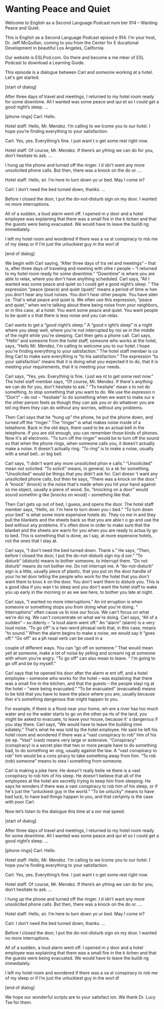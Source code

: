# Wanting Peace and Quiet

Welcome to English as a Second Language Podcast num ber 914 – Wanting Peace and Quiet.

This is English as a Second Language Podcast episod e 914. I'm your host, Dr. Jeff McQuillan, coming to you from the Center for E ducational Development in beautiful Los Angeles, California.

Our website is ESLPod.com. Go there and become a me mber of ESL Podcast to download a Learning Guide.

This episode is a dialogue between Carl and someone  working at a hotel. Let's get started.

[start of dialog]

After three days of travel and meetings, I returned  to my hotel room ready for some downtime.  All I wanted was some peace and qui et so I could get a good night’s sleep. ...

[phone rings]  Carl:  Hello.

Hotel staff:  Hello, Mr. Mendez.  I’m calling to we lcome you to our hotel.  I hope you’re finding everything to your satisfaction.

Carl:  Yes, yes.  Everything’s fine.  I just want t o get some rest right now.

Hotel staff:  Of course, Mr. Mendez.  If there’s an ything we can do for you, don’t hesitate to ask. ...

I hung up the phone and turned off the ringer.  I d idn’t want any more unsolicited phone calls.  But then, there was a knock on the do or. ...

Hotel staff:  Hello, sir.  I’m here to turn down yo ur bed.  May I come in?

Carl:  I don’t need the bed turned down, thanks. ...

Before I closed the door, I put the do-not-disturb sign on my door.  I wanted no more interruptions.

All of a sudden, a loud alarm went off.  I opened m y door and a hotel employee was explaining that there was a small fire in the k itchen and that the guests were being evacuated.  We would have to leave the buildi ng immediately.

I left my hotel room and wondered if there was a va st conspiracy to rob me of my sleep or if I’m just the unluckiest guy in the worl d!

[end of dialog]

We begin with Carl saying, “After three days of tra vel and meetings” – that is, after three days of traveling and meeting with othe r people – “I returned to my hotel room ready for some downtime.” “Downtime” is where you are able to relax, where you don't have anything scheduled. Carl says,  “All I wanted was some peace and quiet so I could get a good night’s sleep .” The expression “peace (peace) and quiet (quiet)” means a period of time w hen you don't hear any loud noises. You don't hear other people. You have silen ce. That's what peace and quiet is. We often use this expression, “peace and quiet,” when we’re talking about there being noise from your neighbors, or in this case, at a hotel. You want some peace and quiet. You want people to be quiet s o that there is less noise and you can relax.

Carl wants to get a “good night’s sleep.” A “good n ight’s sleep” is a night where you sleep well, where you're not interrupted by noi se in the middle of the night while you're sleeping. Carl then gets a phone call.  Carl says, “Hello” and someone from the hotel staff, someone who works at the hotel, says, “Hello Mr. Mendez, I'm calling to welcome you to our hotel. I hope you're finding everything to your satisfaction.” The hotel staff member is ca lling Carl to make sure everything is “to his satisfaction.” The expression  “to your satisfaction” means that it is doing what you expected it to do, that it is meeting your requirements, that it is meeting your needs.

Carl says, “Yes, yes. Everything is fine. I just wa nt to get some rest now.” The hotel staff member says, “Of course, Mr. Mendez. If  there's anything we can do for you, don't hesitate to ask.” “To hesitate” mean s to not do something, to stop something that you want to do. We use the expressio n “Don't” – do not – “hesitate” to do something when we want to make sur e the other person feels as though they can ask you or do whatever you are tell ing them they can do without any worries, without any problems.

Then Carl says that he “hung up” the phone, he put the phone down, and turned off the “ringer.” The “ringer” is what makes noise inside of a telephone. Back in the old days, there used to be an actual bell in the telephone. If you are old enough, you can remember those kinds of phones. Now  it's all electronic. “To turn off the ringer” would be to turn off the sound  so that when the phone rings, when someone calls you, it doesn't actually make a noise. It doesn't actually ring. “To ring” is to make a noise, usually with a small bell…or big bell.

Carl says, “I didn't want any more unsolicited phon e calls.” “Unsolicited” mean not solicited. “To solicit” means, in general, to a sk for something. “Unsolicited” would be things that you didn't ask for. Carl doesn 't want any unsolicited phone calls, but then he says, “There was a knock on the door.” A “knock” (knock) is the noise that's made when you hit your hand against so me object, usually a piece of wood. So, “knocking on a door” would sound somethin g like [knocks on wood] – something like that.

Then Carl gets up out of bed, I guess, and opens the door. The hotel staff member says, “Hello, sir. I'm here to turn down you r bed.” “To turn down your bed” is what some more expensive hotels do. They co me in and they pull the blankets and the sheets back so that you are able t o go and use the bed without any problems. It's often done in order to make sure  that the blanket and the sheets are warm for you when you are ready to actua lly go to bed. This is something that is done, as I say, at more expensive  hotels, not the ones that I stay at.

Carl says, “I don't need the bed turned down. Thank s.” He says, “Then, before I closed the door, I put the do-not-disturb sign my d oor.” “To disturb” (disturb) means to bother someone, to interrupt them. “Do not  disturb” means do not bother me. Do not interrupt me. A “do-not-disturb” sign is a little, usually piece of plastic, that you put on the door handle of your ho tel door telling the people who work for the hotel that you don't want them to knoc k on the door. You don't want them to disturb you. This is a good idea if you wan t to sleep and you don't want the hotel staff to wake you up early in the morning  or as we see here, to bother you late at night.

Carl says, “I wanted no more interruptions.” An int erruption is when someone or something stops you from doing what you're doing. “ Interruptions” often cause us to lose our focus. We can't focus on what we're doi ng. We can't concentrate on what we're doing. Carl says, “All of a sudden” – su ddenly – “a loud alarm went off.” An “alarm” (alarm) is a very loud noise. “To go off” is a two-word phrasal verb that, in this case, means “to sound.” When the  alarm begins to make a noise, we would say it “goes off.” “Go off” as a ph rasal verb can be used in a

couple of different ways. You can “go off on  someone.” That would mean yell at someone, make a lot of noise by yelling and screami ng at someone with whom you're angry. “To go off” can also mean to leave. “ I'm going to go off and be by myself.”

Carl says that he opened his door after the alarm w ent off, and a hotel employee – someone who works for the hotel – was explaining that there was a small fire in the kitchen, and that the guests – the people stayi ng at the hotel – “were being evacuated.” “To be evacuated” (evacuated) means to be told that you have to leave the place where you are, usually because ther e's something dangerous that might happen to you.

For example, if there is a flood near your home, wh ere a river has too much water and so the water starts to go on the other pa rts of the land, you might be asked to evacuate, to leave your house, because it' s dangerous if you stay there. Carl says, “We would have to leave the building imm ediately.” That's what he was told by the hotel employee. He said he left his  hotel room and wondered if there was a “vast conspiracy to rob” him of his sle ep. “Vast” (vast) means very large or extensive. “Conspiracy” (conspiracy) is a secret plan that two or more people have to do something bad, to do something wr ong, usually against the law. A “vast conspiracy to rob” him would be a cons piracy to take something away from him. “To rob (rob) someone” means to stea l something from someone.

Carl is making a joke here. He doesn't really belie ve there is a vast conspiracy to rob him of his sleep. He doesn't believe that all of the employees at the hotel are secretly trying to keep him from sleeping. He says he wonders if there was a vast conspiracy to rob him of his sleep, or if he's just  the “unluckiest guy in the world.” “To be unlucky” means to have bad luck, to have bad  things happen to you, and that certainly is the case with poor Carl.

Now let’s listen to the dialogue this time at a nor mal speed.

[start of dialog]

After three days of travel and meetings, I returned  to my hotel room ready for some downtime.  All I wanted was some peace and qui et so I could get a good night’s sleep. ...

[phone rings]  Carl:  Hello.

Hotel staff:  Hello, Mr. Mendez.  I’m calling to we lcome you to our hotel.  I hope you’re finding everything to your satisfaction.

Carl:  Yes, yes.  Everything’s fine.  I just want t o get some rest right now.

Hotel staff:  Of course, Mr. Mendez.  If there’s an ything we can do for you, don’t hesitate to ask. ...

I hung up the phone and turned off the ringer.  I d idn’t want any more unsolicited phone calls.  But then, there was a knock on the do or. ...

Hotel staff:  Hello, sir.  I’m here to turn down yo ur bed.  May I come in?

Carl:  I don’t need the bed turned down, thanks. ...

Before I closed the door, I put the do-not-disturb sign on my door.  I wanted no more interruptions.

All of a sudden, a loud alarm went off.  I opened m y door and a hotel employee was explaining that there was a small fire in the k itchen and that the guests were being evacuated.  We would have to leave the buildi ng immediately.

I left my hotel room and wondered if there was a va st conspiracy to rob me of my sleep or if I’m just the unluckiest guy in the worl d!

[end of dialog]

We hope our wonderful scripts are to your satisfact ion. We thank Dr. Lucy Tse for them.

